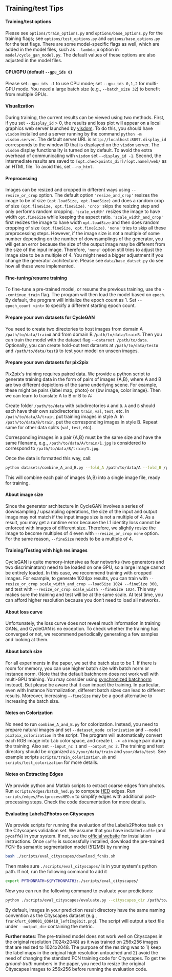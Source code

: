 ## Training/test Tips
#### Training/test options
Please see `options/train_options.py` and `options/base_options.py` for the training flags; see `options/test_options.py` and `options/base_options.py` for the test flags. There are some model-specific flags as well, which are added in the model files, such as `--lambda_A` option in `model/cycle_gan_model.py`. The default values of these options are also adjusted in the model files.
#### CPU/GPU (default `--gpu_ids 0`)
Please set`--gpu_ids -1` to use CPU mode; set `--gpu_ids 0,1,2` for multi-GPU mode. You need a large batch size (e.g., `--batch_size 32`) to benefit from multiple GPUs.

#### Visualization
During training, the current results can be viewed using two methods. First, if you set `--display_id` > 0, the results and loss plot will appear on a local graphics web server launched by [visdom](https://github.com/facebookresearch/visdom). To do this, you should have `visdom` installed and a server running by the command `python -m visdom.server`. The default server URL is `http://localhost:8097`. `display_id` corresponds to the window ID that is displayed on the `visdom` server. The `visdom` display functionality is turned on by default. To avoid the extra overhead of communicating with `visdom` set `--display_id -1`. Second, the intermediate results are saved to `[opt.checkpoints_dir]/[opt.name]/web/` as an HTML file. To avoid this, set `--no_html`.

#### Preprocessing
 Images can be resized and cropped in different ways using `--resize_or_crop` option. The default option `'resize_and_crop'` resizes the image to be of size `(opt.loadSize, opt.loadSize)` and does a random crop of size `(opt.fineSize, opt.fineSize)`. `'crop'` skips the resizing step and only performs random cropping. `'scale_width'` resizes the image to have width `opt.fineSize` while keeping the aspect ratio. `'scale_width_and_crop'` first resizes the image to have width `opt.loadSize` and then does random cropping of size `(opt.fineSize, opt.fineSize)`. `'none'` tries to skip all these preprocessing steps. However, if the image size is not a multiple of some number depending on the number of downsamplings of the generator, you will get an error because the size of the output image may be different from the size of the input image. Therefore, `'none'` option still tries to adjust the image size to be a multiple of 4. You might need a bigger adjustment if you change the generator architecture. Please see `data/base_datset.py` do see how all these were implemented.

#### Fine-tuning/resume training
To fine-tune a pre-trained model, or resume the previous training, use the `--continue_train` flag. The program will then load the model based on `epoch`. By default, the program will initialize the epoch count as 1. Set `--epoch_count <int>` to specify a different starting epoch count.


#### Prepare your own datasets for CycleGAN
You need to create two directories to host images from domain A `/path/to/data/trainA` and from domain B `/path/to/data/trainB`. Then you can train the model with the dataset flag `--dataroot /path/to/data`. Optionally, you can create hold-out test datasets at `/path/to/data/testA` and `/path/to/data/testB` to test your model on unseen images.

#### Prepare your own datasets for pix2pix
Pix2pix's training requires paired data. We provide a python script to generate training data in the form of pairs of images {A,B}, where A and B are two different depictions of the same underlying scene. For example, these might be pairs {label map, photo} or {bw image, color image}. Then we can learn to translate A to B or B to A:

Create folder `/path/to/data` with subdirectories `A` and `B`. `A` and `B` should each have their own subdirectories `train`, `val`, `test`, etc. In `/path/to/data/A/train`, put training images in style A. In `/path/to/data/B/train`, put the corresponding images in style B. Repeat same for other data splits (`val`, `test`, etc).

Corresponding images in a pair {A,B} must be the same size and have the same filename, e.g., `/path/to/data/A/train/1.jpg` is considered to correspond to `/path/to/data/B/train/1.jpg`.

Once the data is formatted this way, call:
```bash
python datasets/combine_A_and_B.py --fold_A /path/to/data/A --fold_B /path/to/data/B --fold_AB /path/to/data
```

This will combine each pair of images (A,B) into a single image file, ready for training.


#### About image size
 Since the generator architecture in CycleGAN involves a series of downsampling / upsampling operations, the size of the input and output image may not match if the input image size is not a multiple of 4. As a result, you may get a runtime error because the L1 identity loss cannot be enforced with images of different size. Therefore, we slightly resize the image to become multiples of 4 even with `--resize_or_crop none` option. For the same reason, `--fineSize` needs to be a multiple of 4.

#### Training/Testing with high res images
CycleGAN is quite memory-intensive as four networks (two generators and two discriminators) need to be loaded on one GPU, so a large image cannot be entirely loaded. In this case, we recommend training with cropped images. For example, to generate 1024px results, you can train with `--resize_or_crop scale_width_and_crop --loadSize 1024 --fineSize 360`, and test with `--resize_or_crop scale_width --fineSize 1024`. This way makes sure the training and test will be at the same scale. At test time, you can afford higher resolution because you don’t need to load all networks.

#### About loss curve
Unfortunately, the loss curve does not reveal much information in training GANs, and CycleGAN is no exception. To check whether the training has converged or not, we recommend periodically generating a few samples and looking at them.

#### About batch size
For all experiments in the paper, we set the batch size to be 1. If there is room for memory, you can use higher batch size with batch norm or instance norm. (Note that the default batchnorm does not work well with multi-GPU training. You may consider using [synchronized batchnorm](https://github.com/vacancy/Synchronized-BatchNorm-PyTorch) instead). But please be aware that it can impact the training. In particular, even with Instance Normalization, different batch sizes can lead to different results. Moreover, increasing `--fineSize` may be a good alternative to increasing the batch size.


#### Notes on Colorization
No need to run `combine_A_and_B.py` for colorization. Instead, you need to prepare natural images and set `--dataset_mode colorization` and `--model pix2pix_colorization` in the script. The program will automatically convert each RGB image into Lab color space, and create  `L -> ab` image pair during the training. Also set `--input_nc 1` and `--output_nc 2`. The training and test directory should be organized as `/your/data/train` and `your/data/test`. See example scripts `scripts/train_colorization.sh` and `scripts/test_colorization` for more details. 

#### Notes on Extracting Edges
We provide python and Matlab scripts to extract coarse edges from photos. Run `scripts/edges/batch_hed.py` to compute [HED](https://github.com/s9xie/hed) edges. Run `scripts/edges/PostprocessHED.m` to simplify edges with additional post-processing steps. Check the code documentation for more details.

#### Evaluating Labels2Photos on Cityscapes
We provide scripts for running the evaluation of the Labels2Photos task on the Cityscapes validation set. We assume that you have installed `caffe` (and `pycaffe`) in your system. If not, see the [official website](http://caffe.berkeleyvision.org/installation.html) for installation instructions. Once `caffe` is successfully installed, download the pre-trained FCN-8s semantic segmentation model (512MB) by running
```bash
bash ./scripts/eval_cityscapes/download_fcn8s.sh
```
Then make sure `./scripts/eval_cityscapes/` is in your system's python path. If not, run the following command to add it
```bash
export PYTHONPATH=${PYTHONPATH}:./scripts/eval_cityscapes/
```
Now you can run the following command to evaluate your predictions:
```bash
python ./scripts/eval_cityscapes/evaluate.py --cityscapes_dir /path/to/original/cityscapes/dataset/ --result_dir /path/to/your/predictions/ --output_dir /path/to/output/directory/
```
By default, images in your prediction result directory have the same naming convention as the Cityscapes dataset (e.g., `frankfurt_000001_038418_leftImg8bit.png`). The script will output a text file under `--output_dir` containing the metric.

**Further notes**: The pre-trained model does not work well on Cityscapes in the original resolution (1024x2048) as it was trained on 256x256 images that are resized to 1024x2048. The purpose of the resizing was to 1) keep the label maps in the original high resolution untouched and 2) avoid the need of changing the standard FCN training code for Cityscapes. To get the *ground-truth* numbers in the paper, you need to resize the original Cityscapes images to 256x256 before running the evaluation code.
